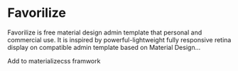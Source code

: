 # Favorilize
Favorilize is free material design admin template that personal and commercial use. It is inspired by powerful-lightweight fully responsive retina display on compatible admin template based on Material Design...

Add to materializecss framwork

